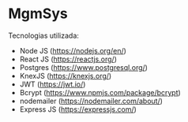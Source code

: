 # MgmSys

Tecnologias utilizada:
  - Node JS (https://nodejs.org/en/)
  - React JS (https://reactjs.org/)
  - Postgres (https://www.postgresql.org/)
  - KnexJS (https://knexjs.org/)
  - JWT (https://jwt.io/)
  - Bcrypt (https://www.npmjs.com/package/bcrypt)
  - nodemailer (https://nodemailer.com/about/)
  - Express JS (https://expressjs.com/)
